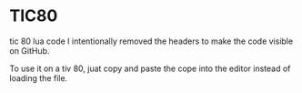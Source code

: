 # TIC80
 tic 80 lua code
I intentionally removed the headers to make the code visible on GitHub. 

To use it on a tiv 80, juat copy and paste the cope into the editor instead of loading the file.